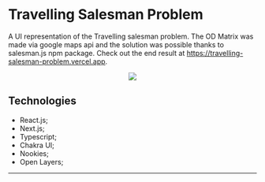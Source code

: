 # Travelling Salesman Problem

A UI representation of the Travelling salesman problem. The OD Matrix was made via google maps api and the solution was possible thanks to salesman.js npm package. Check out the end result at https://travelling-salesman-problem.vercel.app.

<p align="center">
    <img src="https://user-images.githubusercontent.com/68255804/153514585-f8d92cfd-92eb-4ac3-8a1e-d6a39a02f086.gif" />
</p>

## Technologies

-   React.js;
-   Next.js;
-   Typescript;
-   Chakra UI;
-   Nookies;
-   Open Layers;

---
